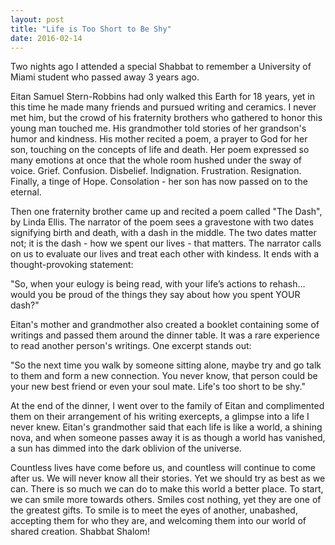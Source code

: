 ```yaml
---
layout: post
title: "Life is Too Short to Be Shy"
date: 2016-02-14
---
```


Two nights ago I attended a special Shabbat to remember a University of Miami student who passed away 3 years ago.

Eitan Samuel Stern-Robbins had only walked this Earth for 18 years, yet in this time he made many friends and pursued 
writing and ceramics. I never met him, but the crowd of his fraternity brothers who gathered to honor this young man touched me. His grandmother told stories of her grandson's humor and kindness. His mother recited a poem, a prayer to God for her son, touching on the concepts of life and death. Her poem expressed so many emotions at once that the whole room hushed
under the sway of voice. Grief. Confusion. Disbelief. Indignation. Frustration. Resignation. Finally, a tinge of Hope.
Consolation - her son has now passed on to the eternal. 

Then one fraternity brother came up and recited a poem called "The Dash", by Linda Ellis. The narrator of the poem 
sees a gravestone with two dates signifying birth and death, with a dash in the middle. The two dates matter not; 
it is the dash - how we spent our lives - that matters. The narrator calls on us to evaluate our lives and treat
each other with kindess. It ends with a thought-provoking statement: 

"So, when your eulogy is being read,
 with your life’s actions to rehash...
 would you be proud of the things they say
 about how you spent YOUR dash?"
 
 
Eitan's mother and grandmother also created a booklet containing some of writings and passed them around the 
dinner table. It was a rare experience to read another person's writings. One excerpt stands out: 

"So the next time you walk by someone sitting alone, maybe try and go talk to them and form a new connection. 
 You never know, that person could be your new best friend or even your soul mate. Life's too short to be shy."
 
At the end of the dinner, I went over to the family of Eitan and complimented them on their arrangement of his 
writing exercepts, a glimpse into a life I never knew. Eitan's grandmother said that each life is like a world,
a shining nova, and when someone passes away it is as though a world has vanished, a sun has dimmed into the 
dark oblivion of the universe. 

Countless lives have come before us, and countless will continue to come after us. We will never know all their 
stories. Yet we should try as best as we can. There is so much we can do to make this world a better place. 
To start, we can smile more towards others. Smiles cost nothing, yet they are one of the greatest gifts. To smile
is to meet the eyes of another, unabashed, accepting them for who they are, and welcoming them into our world
of shared creation. Shabbat Shalom!
